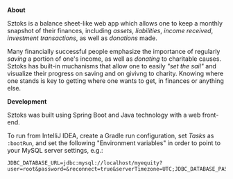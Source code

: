 **About**

Sztoks is a balance sheet-like web app which allows one to keep a monthly snapshot of their finances, including *assets*, *liabilities*, *income received*, *investment transactions*, as well as *donations* made.

Many financially successful people emphasize the importance of regularly *saving* a portion of one's income, as well as *donating* to charitable causes. Sztoks has built-in muchanisms that allow one to easily *"set the sail"* and visualize their progress on saving and on givivng to charity. Knowing where one stands is key to getting where one wants to get, in finances or anything else.

**Development**

Sztoks was built using Spring Boot and Java technology with a web front-end.

To run from IntelliJ IDEA, create a Gradle run configuration, set *Tasks* as `:bootRun`, and set the following "Environment variables" in order to point to your MySQL server settings, e.g.:

```
JDBC_DATABASE_URL=jdbc:mysql://localhost/myequity?user=root&password=&reconnect=true&serverTimezone=UTC;JDBC_DATABASE_PASSWORD=;JDBC_DATABASE_USERNAME=root
```
